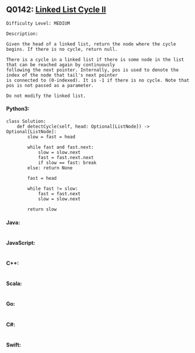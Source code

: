 ## Q0142: [Linked List Cycle II](https://leetcode.com/problems/linked-list-cycle-ii/)

```
Difficulty Level: MEDIUM
```

```
Description:

Given the head of a linked list, return the node where the cycle begins. If there is no cycle, return null.

There is a cycle in a linked list if there is some node in the list that can be reached again by continuously
following the next pointer. Internally, pos is used to denote the index of the node that tail's next pointer
is connected to (0-indexed). It is -1 if there is no cycle. Note that pos is not passed as a parameter.

Do not modify the linked list.
```

#### Python3:

```
class Solution:
    def detectCycle(self, head: Optional[ListNode]) -> Optional[ListNode]:
        slow = fast = head

        while fast and fast.next:
            slow = slow.next
            fast = fast.next.next
            if slow == fast: break
        else: return None

        fast = head

        while fast != slow:
            fast = fast.next
            slow = slow.next
        
        return slow
```

#### Java:

```

```

#### JavaScript:

```

```

#### C++:

```

```

#### Scala:

```

```

#### Go:

```

```

#### C#:

```

```

#### Swift:

```

```